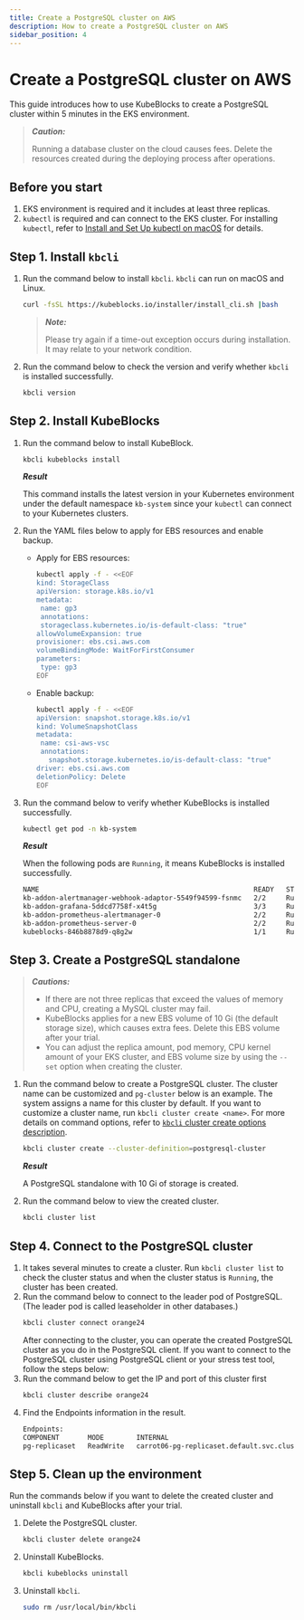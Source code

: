 ```yaml
---
title: Create a PostgreSQL cluster on AWS
description: How to create a PostgreSQL cluster on AWS
sidebar_position: 4
---
```


# Create a PostgreSQL cluster on AWS

This guide introduces how to use KubeBlocks to create a PostgreSQL cluster within 5 minutes in the EKS environment.

> ***Caution:***
>
> Running a database cluster on the cloud causes fees. Delete the resources created during the deploying process after operations.

## Before you start

1. EKS environment is required and it includes at least three replicas.
2. `kubectl` is required and can connect to the EKS cluster. For installing `kubectl`, refer to [Install and Set Up kubectl on macOS](https://kubernetes.io/docs/tasks/tools/install-kubectl-macos/) for details.
   
## Step 1. Install `kbcli`

1. Run the command below to install `kbcli`. `kbcli` can run on macOS and Linux.
   ```bash
   curl -fsSL https://kubeblocks.io/installer/install_cli.sh |bash
   ```
   > ***Note:***
   >
   > Please try again if a time-out exception occurs during installation. It may relate to your network condition.
2. Run the command below to check the version and verify whether `kbcli` is installed successfully.
   ```bash
   kbcli version
   ```

## Step 2. Install KubeBlocks

1. Run the command below to install KubeBlock.
   
    ```bash
    kbcli kubeblocks install 
    ```
   
   ***Result***

   This command installs the latest version in your Kubernetes environment under the default namespace `kb-system` since your `kubectl` can connect to your Kubernetes clusters.

2. Run the YAML files below to apply for EBS resources and enable backup.
   * Apply for EBS resources:
     ```bash
     kubectl apply -f - <<EOF
     kind: StorageClass
     apiVersion: storage.k8s.io/v1
     metadata:
      name: gp3
      annotations:
      storageclass.kubernetes.io/is-default-class: "true"
     allowVolumeExpansion: true
     provisioner: ebs.csi.aws.com
     volumeBindingMode: WaitForFirstConsumer
     parameters:
      type: gp3
     EOF
     ```
   * Enable backup:
     ```bash
     kubectl apply -f - <<EOF
     apiVersion: snapshot.storage.k8s.io/v1
     kind: VolumeSnapshotClass
     metadata:
      name: csi-aws-vsc
      annotations:
        snapshot.storage.kubernetes.io/is-default-class: "true"
     driver: ebs.csi.aws.com
     deletionPolicy: Delete
     EOF
     ```
2. Run the command below to verify whether KubeBlocks is installed successfully.
   ```bash
   kubectl get pod -n kb-system
   ```

   ***Result***

   When the following pods are `Running`, it means KubeBlocks is installed successfully.

   ```bash
   NAME                                                     READY   STATUS      RESTARTS   AGE
   kb-addon-alertmanager-webhook-adaptor-5549f94599-fsnmc   2/2     Running     0          84s
   kb-addon-grafana-5ddcd7758f-x4t5g                        3/3     Running     0          84s
   kb-addon-prometheus-alertmanager-0                       2/2     Running     0          84s
   kb-addon-prometheus-server-0                             2/2     Running     0          84s
   kubeblocks-846b8878d9-q8g2w                              1/1     Running     0          98s
   ```

## Step 3. Create a PostgreSQL standalone

> ***Cautions:***
>
> * If there are not three replicas that exceed the values of memory and CPU, creating a MySQL cluster may fail.
> * KubeBlocks applies for a new EBS volume of 10 Gi (the default storage size), which causes extra fees. Delete this EBS volume after your trial.
> * You can adjust the replica amount, pod memory, CPU kernel amount of your EKS cluster, and EBS volume size by using the `--set` option when creating the cluster.

1. Run the command below to create a PostgreSQL cluster. The cluster name can be customized and `pg-cluster` below is an example. The system assigns a name for this cluster by default. If you want to customize a cluster name, run `kbcli cluster create <name>`.
   For more details on command options, refer to [`kbcli` cluster create options description](./../kubeblocks-for-postgresql/cluster-management/create-and-connect-a-postgresql-cluster.md#create-a-postgresql-cluster).

   ```bash
   kbcli cluster create --cluster-definition=postgresql-cluster
   ```

   ***Result***
   
   A PostgreSQL standalone with 10 Gi of storage is created.
2. Run the command below to view the created cluster.
   ```bash
   kbcli cluster list
   ```

## Step 4. Connect to the PostgreSQL cluster

1. It takes several minutes to create a cluster. Run `kbcli cluster list` to check the cluster status and when the cluster status is `Running`, the cluster has been created.
2. Run the command below to connect to the leader pod of PostgreSQL. (The leader pod is called leaseholder in other databases.)
   ```bash
   kbcli cluster connect orange24
   ```
   After connecting to the cluster, you can operate the created PostgreSQL cluster as you do in the PostgreSQL client.
If you want to connect to the PostgreSQL cluster using PostgreSQL client or your stress test tool, follow the steps below:
1. Run the command below to get the IP and port of this cluster first
   ```bash
   kbcli cluster describe orange24
   ```
2. Find the Endpoints information in the result.
   ```bash
   Endpoints:
   COMPONENT       MODE        INTERNAL                                                EXTERNAL
   pg-replicaset   ReadWrite   carrot06-pg-replicaset.default.svc.cluster.local:5432   <none>
   ```

## Step 5. Clean up the environment

Run the commands below if you want to delete the created cluster and uninstall `kbcli` and KubeBlocks after your trial.

1. Delete the PostgreSQL cluster.
   ```bash
   kbcli cluster delete orange24
   ```

2. Uninstall KubeBlocks.
   ```bash
   kbcli kubeblocks uninstall
   ```

3. Uninstall `kbcli`.
   ```bash
   sudo rm /usr/local/bin/kbcli
   ```